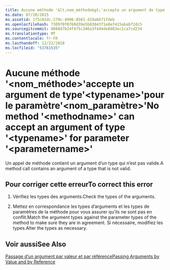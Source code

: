 ```yaml
---
title: Aucune méthode '&lt;nom_méthode&gt;'accepte un argument de type'&lt;typename&gt;'pour le paramètre'&lt;nom_paramètre&gt;'
ms.date: 07/20/2015
ms.assetid: 175c01dc-279c-4996-8501-d19a6671fdeb
ms.openlocfilehash: 730970f0760d39e5b03043f1e8ef415abebf2dc5
ms.sourcegitcommit: 0888d7b24f475c346a3f444de8d83ec1ca7cd234
ms.translationtype: MT
ms.contentlocale: fr-FR
ms.lasthandoff: 12/22/2018
ms.locfileid: "53761535"
---
```

# <a name="no-method-ltmethodnamegt-can-accept-an-argument-of-type-lttypenamegt-for-parameter-ltparameternamegt"></a><span data-ttu-id="02f01-102">Aucune méthode '&lt;nom_méthode&gt;'accepte un argument de type'&lt;typename&gt;'pour le paramètre'&lt;nom_paramètre&gt;'</span><span class="sxs-lookup"><span data-stu-id="02f01-102">No method '&lt;methodname&gt;' can accept an argument of type '&lt;typename&gt;' for parameter '&lt;parametername&gt;'</span></span>
<span data-ttu-id="02f01-103">Un appel de méthode contient un argument d’un type qui n’est pas valide.</span><span class="sxs-lookup"><span data-stu-id="02f01-103">A method call contains an argument of a type that is not valid.</span></span>  
  
## <a name="to-correct-this-error"></a><span data-ttu-id="02f01-104">Pour corriger cette erreur</span><span class="sxs-lookup"><span data-stu-id="02f01-104">To correct this error</span></span>  
  
1.  <span data-ttu-id="02f01-105">Vérifiez les types des arguments.</span><span class="sxs-lookup"><span data-stu-id="02f01-105">Check the types of the arguments.</span></span>  
  
2.  <span data-ttu-id="02f01-106">Mettez en correspondance les types d’arguments et les types de paramètres de la méthode pour vous assurer qu’ils ne sont pas en conflit.</span><span class="sxs-lookup"><span data-stu-id="02f01-106">Match the argument types against the parameter types of the method to make sure they are in agreement.</span></span> <span data-ttu-id="02f01-107">Si nécessaire, modifiez les types.</span><span class="sxs-lookup"><span data-stu-id="02f01-107">Alter the types as necessary.</span></span>  
  
## <a name="see-also"></a><span data-ttu-id="02f01-108">Voir aussi</span><span class="sxs-lookup"><span data-stu-id="02f01-108">See Also</span></span>  
 [<span data-ttu-id="02f01-109">Passage d’un argument par valeur et par référence</span><span class="sxs-lookup"><span data-stu-id="02f01-109">Passing Arguments by Value and by Reference</span></span>](../../visual-basic/programming-guide/language-features/procedures/passing-arguments-by-value-and-by-reference.md)
